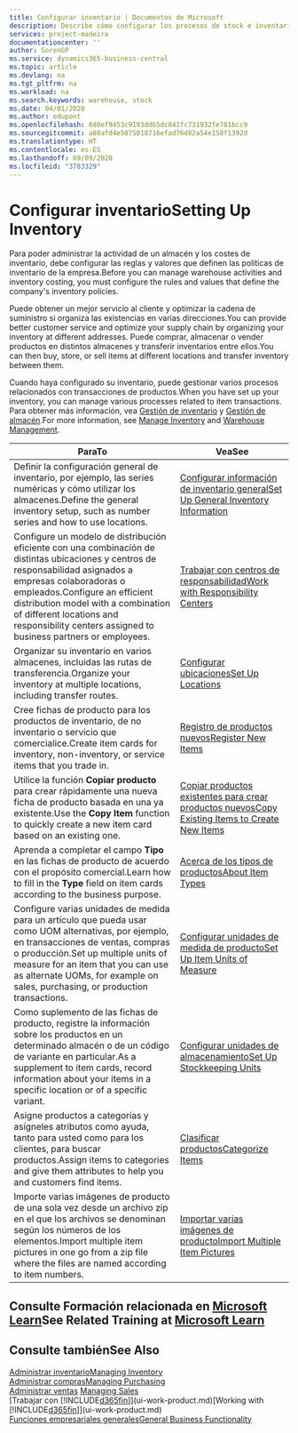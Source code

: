 ```yaml
---
title: Configurar inventario | Documentos de Microsoft
description: Describe cómo configurar los procesos de stock e inventario, incluidas las rutas de transferencia y ubicaciones, como los almacenes.
services: project-madeira
documentationcenter: ''
author: SorenGP
ms.service: dynamics365-business-central
ms.topic: article
ms.devlang: na
ms.tgt_pltfrm: na
ms.workload: na
ms.search.keywords: warehouse, stock
ms.date: 04/01/2020
ms.author: edupont
ms.openlocfilehash: 6d0ef9453c9193dd65dc841fc731932fe781bcc9
ms.sourcegitcommit: a80afd4e5075018716efad76d82a54e158f1392d
ms.translationtype: HT
ms.contentlocale: es-ES
ms.lasthandoff: 09/09/2020
ms.locfileid: "3783329"
---
```

# <a name="setting-up-inventory"></a><span data-ttu-id="ba90b-103">Configurar inventario</span><span class="sxs-lookup"><span data-stu-id="ba90b-103">Setting Up Inventory</span></span>
<span data-ttu-id="ba90b-104">Para poder administrar la actividad de un almacén y los costes de inventario, debe configurar las reglas y valores que definen las políticas de inventario de la empresa.</span><span class="sxs-lookup"><span data-stu-id="ba90b-104">Before you can manage warehouse activities and inventory costing, you must configure the rules and values that define the company's inventory policies.</span></span>

<span data-ttu-id="ba90b-105">Puede obtener un mejor servicio al cliente y optimizar la cadena de suministro si organiza las existencias en varias direcciones.</span><span class="sxs-lookup"><span data-stu-id="ba90b-105">You can provide better customer service and optimize your supply chain by organizing your inventory at different addresses.</span></span> <span data-ttu-id="ba90b-106">Puede comprar, almacenar o vender productos en distintos almacenes y transferir inventarios entre ellos.</span><span class="sxs-lookup"><span data-stu-id="ba90b-106">You can then buy, store, or sell items at different locations and transfer inventory between them.</span></span>

<span data-ttu-id="ba90b-107">Cuando haya configurado su inventario, puede gestionar varios procesos relacionados con transacciones de productos.</span><span class="sxs-lookup"><span data-stu-id="ba90b-107">When you have set up your inventory, you can manage various processes related to item transactions.</span></span> <span data-ttu-id="ba90b-108">Para obtener más información, vea [Gestión de inventario](inventory-manage-inventory.md) y [Gestión de almacén](warehouse-manage-warehouse.md).</span><span class="sxs-lookup"><span data-stu-id="ba90b-108">For more information, see [Manage Inventory](inventory-manage-inventory.md) and [Warehouse Management](warehouse-manage-warehouse.md).</span></span>

| <span data-ttu-id="ba90b-109">Para</span><span class="sxs-lookup"><span data-stu-id="ba90b-109">To</span></span> | <span data-ttu-id="ba90b-110">Vea</span><span class="sxs-lookup"><span data-stu-id="ba90b-110">See</span></span> |
| --- | --- |
| <span data-ttu-id="ba90b-111">Definir la configuración general de inventario, por ejemplo, las series numéricas y cómo utilizar los almacenes.</span><span class="sxs-lookup"><span data-stu-id="ba90b-111">Define the general inventory setup, such as number series and how to use locations.</span></span> |[<span data-ttu-id="ba90b-112">Configurar información de inventario general</span><span class="sxs-lookup"><span data-stu-id="ba90b-112">Set Up General Inventory Information</span></span>](inventory-how-setup-general.md) |
|<span data-ttu-id="ba90b-113">Configure un modelo de distribución eficiente con una combinación de distintas ubicaciones y centros de responsabilidad asignados a empresas colaboradoras o empleados.</span><span class="sxs-lookup"><span data-stu-id="ba90b-113">Configure an efficient distribution model with a combination of different locations and responsibility centers assigned to business partners or employees.</span></span>|[<span data-ttu-id="ba90b-114">Trabajar con centros de responsabilidad</span><span class="sxs-lookup"><span data-stu-id="ba90b-114">Work with Responsibility Centers</span></span>](inventory-responsibility-centers.md)|
| <span data-ttu-id="ba90b-115">Organizar su inventario en varios almacenes, incluidas las rutas de transferencia.</span><span class="sxs-lookup"><span data-stu-id="ba90b-115">Organize your inventory at multiple locations, including transfer routes.</span></span> |[<span data-ttu-id="ba90b-116">Configurar ubicaciones</span><span class="sxs-lookup"><span data-stu-id="ba90b-116">Set Up Locations</span></span>](inventory-how-register-new-items.md) |
| <span data-ttu-id="ba90b-117">Cree fichas de producto para los productos de inventario, de no inventario o servicio que comercialice.</span><span class="sxs-lookup"><span data-stu-id="ba90b-117">Create item cards for inventory, non-inventory, or service items that you trade in.</span></span> |[<span data-ttu-id="ba90b-118">Registro de productos nuevos</span><span class="sxs-lookup"><span data-stu-id="ba90b-118">Register New Items</span></span>](inventory-how-register-new-items.md) |
|<span data-ttu-id="ba90b-119">Utilice la función **Copiar producto** para crear rápidamente una nueva ficha de producto basada en una ya existente.</span><span class="sxs-lookup"><span data-stu-id="ba90b-119">Use the **Copy Item** function to quickly create a new item card based on an existing one.</span></span>|[<span data-ttu-id="ba90b-120">Copiar productos existentes para crear productos nuevos</span><span class="sxs-lookup"><span data-stu-id="ba90b-120">Copy Existing Items to Create New Items</span></span>](inventory-how-copy-items.md)|
|<span data-ttu-id="ba90b-121">Aprenda a completar el campo **Tipo** en las fichas de producto de acuerdo con el propósito comercial.</span><span class="sxs-lookup"><span data-stu-id="ba90b-121">Learn how to fill in the **Type** field on item cards according to the business purpose.</span></span>|[<span data-ttu-id="ba90b-122">Acerca de los tipos de productos</span><span class="sxs-lookup"><span data-stu-id="ba90b-122">About Item Types</span></span>](inventory-about-item-types.md)|
|<span data-ttu-id="ba90b-123">Configure varias unidades de medida para un artículo que pueda usar como UOM alternativas, por ejemplo, en transacciones de ventas, compras o producción.</span><span class="sxs-lookup"><span data-stu-id="ba90b-123">Set up multiple units of measure for an item that you can use as alternate UOMs, for example on sales, purchasing, or production transactions.</span></span>|[<span data-ttu-id="ba90b-124">Configurar unidades de medida de producto</span><span class="sxs-lookup"><span data-stu-id="ba90b-124">Set Up Item Units of Measure</span></span>](inventory-how-setup-units-of-measure.md)|
|<span data-ttu-id="ba90b-125">Como suplemento de las fichas de producto, registre la información sobre los productos en un determinado almacén o de un código de variante en particular.</span><span class="sxs-lookup"><span data-stu-id="ba90b-125">As a supplement to item cards, record information about your items in a specific location or of a specific variant.</span></span>|[<span data-ttu-id="ba90b-126">Configurar unidades de almacenamiento</span><span class="sxs-lookup"><span data-stu-id="ba90b-126">Set Up Stockkeeping Units</span></span>](inventory-how-to-set-up-stockkeeping-units.md)|
| <span data-ttu-id="ba90b-127">Asigne productos a categorías y asígneles atributos como ayuda, tanto para usted como para los clientes, para buscar productos.</span><span class="sxs-lookup"><span data-stu-id="ba90b-127">Assign items to categories and give them attributes to help you and customers find items.</span></span> |[<span data-ttu-id="ba90b-128">Clasificar productos</span><span class="sxs-lookup"><span data-stu-id="ba90b-128">Categorize Items</span></span>](inventory-how-categorize-items.md) |
|<span data-ttu-id="ba90b-129">Importe varias imágenes de producto de una sola vez desde un archivo zip en el que los archivos se denominan según los números de los elementos.</span><span class="sxs-lookup"><span data-stu-id="ba90b-129">Import multiple item pictures in one go from a zip file where the files are named according to item numbers.</span></span>|[<span data-ttu-id="ba90b-130">Importar varias imágenes de producto</span><span class="sxs-lookup"><span data-stu-id="ba90b-130">Import Multiple Item Pictures</span></span>](inventory-how-import-item-pictures.md)|

## <a name="see-related-training-at-microsoft-learn"></a><span data-ttu-id="ba90b-131">Consulte Formación relacionada en [Microsoft Learn](/learn/modules/trade-get-started-dynamics-365-business-central/)</span><span class="sxs-lookup"><span data-stu-id="ba90b-131">See Related Training at [Microsoft Learn](/learn/modules/trade-get-started-dynamics-365-business-central/)</span></span>

## <a name="see-also"></a><span data-ttu-id="ba90b-132">Consulte también</span><span class="sxs-lookup"><span data-stu-id="ba90b-132">See Also</span></span>
[<span data-ttu-id="ba90b-133">Administrar inventario</span><span class="sxs-lookup"><span data-stu-id="ba90b-133">Managing Inventory</span></span>](inventory-manage-inventory.md)  
[<span data-ttu-id="ba90b-134">Administrar compras</span><span class="sxs-lookup"><span data-stu-id="ba90b-134">Managing Purchasing</span></span>](purchasing-manage-purchasing.md)  
<span data-ttu-id="ba90b-135">[Administrar ventas](sales-manage-sales.md)  </span><span class="sxs-lookup"><span data-stu-id="ba90b-135">[Managing Sales](sales-manage-sales.md)  </span></span>  
<span data-ttu-id="ba90b-136">[Trabajar con [!INCLUDE[d365fin](includes/d365fin_md.md)]](ui-work-product.md)</span><span class="sxs-lookup"><span data-stu-id="ba90b-136">[Working with [!INCLUDE[d365fin](includes/d365fin_md.md)]](ui-work-product.md)</span></span>  
[<span data-ttu-id="ba90b-137">Funciones empresariales generales</span><span class="sxs-lookup"><span data-stu-id="ba90b-137">General Business Functionality</span></span>](ui-across-business-areas.md)
